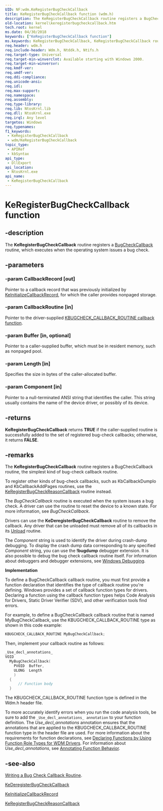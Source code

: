 ```yaml
---
UID: NF:wdm.KeRegisterBugCheckCallback
title: KeRegisterBugCheckCallback function (wdm.h)
description: The KeRegisterBugCheckCallback routine registers a BugCheckCallback routine, which executes when the operating system issues a bug check.
old-location: kernel\keregisterbugcheckcallback.htm
tech.root: kernel
ms.date: 04/30/2018
keywords: ["KeRegisterBugCheckCallback function"]
ms.keywords: KeRegisterBugCheckCallback, KeRegisterBugCheckCallback routine [Kernel-Mode Driver Architecture], k105_42736e68-1f5a-47df-976a-df3bfa9a356e.xml, kernel.keregisterbugcheckcallback, wdm/KeRegisterBugCheckCallback
req.header: wdm.h
req.include-header: Wdm.h, Ntddk.h, Ntifs.h
req.target-type: Universal
req.target-min-winverclnt: Available starting with Windows 2000.
req.target-min-winversvr: 
req.kmdf-ver: 
req.umdf-ver: 
req.ddi-compliance: 
req.unicode-ansi: 
req.idl: 
req.max-support: 
req.namespace: 
req.assembly: 
req.type-library: 
req.lib: NtosKrnl.lib
req.dll: NtosKrnl.exe
req.irql: Any level
targetos: Windows
req.typenames: 
f1_keywords:
 - KeRegisterBugCheckCallback
 - wdm/KeRegisterBugCheckCallback
topic_type:
 - APIRef
 - kbSyntax
api_type:
 - DllExport
api_location:
 - NtosKrnl.exe
api_name:
 - KeRegisterBugCheckCallback
---
```


# KeRegisterBugCheckCallback function


## -description

The <b>KeRegisterBugCheckCallback</b> routine registers a <a href="/windows-hardware/drivers/ddi/wdm/nc-wdm-kbugcheck_callback_routine">BugCheckCallback</a> routine, which executes when the operating system issues a bug check.

## -parameters

### -param CallbackRecord [out]


Pointer to a callback record that was previously initialized by [KeInitializeCallbackRecord](./nf-wdm-keinitializecallbackrecord.md), for which the caller provides nonpaged storage.

### -param CallbackRoutine [in]


Pointer to the driver-supplied <a href="/windows-hardware/drivers/ddi/wdm/nc-wdm-kbugcheck_callback_routine">KBUGCHECK_CALLBACK_ROUTINE callback function</a>.

### -param Buffer [in, optional]


Pointer to a caller-supplied buffer, which must be in resident memory, such as nonpaged pool.

### -param Length [in]


Specifies the size in bytes of the caller-allocated buffer.

### -param Component [in]


Pointer to a null-terminated ANSI string that identifies the caller. This string usually contains the name of the device driver, or possibly of its device.

## -returns

<b>KeRegisterBugCheckCallback</b> returns <b>TRUE</b> if the caller-supplied routine is successfully added to the set of registered bug-check callbacks; otherwise, it returns <b>FALSE</b>.

## -remarks

The <b>KeRegisterBugCheckCallback</b> routine registers a BugCheckCallback routine, the simplest kind of bug-check callback routine.

To register other kinds of bug-check callbacks, such as KbCallbackDumpIo and KbCallbackAddPages routines, use the <a href="/windows-hardware/drivers/ddi/wdm/nf-wdm-keregisterbugcheckreasoncallback">KeRegisterBugCheckReasonCallback</a> routine instead.

The <i>BugCheckCallback</i> routine is executed when the system issues a bug check. A driver can use the routine to reset the device to a known state. For more information, see <i>BugCheckCallback</i>.

Drivers can use the <b>KeDeregisterBugCheckCallback</b> routine to remove the callback. Any driver that can be unloaded must remove all of its callbacks in its <a href="/windows-hardware/drivers/ddi/wdm/nc-wdm-driver_unload">Unload</a> routine.

The <i>Component</i> string is used to identify the driver during crash-dump debugging. To display the crash dump data corresponding to any specified <i>Component</i> string, you can use the <b>!bugdump</b> debugger extension. It is also possible to debug the bug check callback routine itself. For information about debuggers and debugger extensions, see <a href="/windows-hardware/drivers/debugger/index">Windows Debugging</a>.

**Implementation**

To define a BugCheckCallback callback routine, you must first provide a function declaration that identifies the type of callback routine you're defining. Windows provides a set of callback function types for drivers. Declaring a function using the callback function types helps Code Analysis for Drivers, Static Driver Verifier (SDV), and other verification tools find errors.

For example, to define a BugCheckCallback callback routine that is named MyBugCheckCallback, use the KBUGCHECK_CALLBACK_ROUTINE type as shown in this code example:

```cpp 
KBUGCHECK_CALLBACK_ROUTINE MyBugCheckCallback;
``` 

Then, implement your callback routine as follows:

```cpp
_Use_decl_annotations_
VOID
  MyBugCheckCallback(
    PVOID  Buffer,
    ULONG  Length
    )
  {
      // Function body
  }
```

The KBUGCHECK_CALLBACK_ROUTINE function type is defined in the Wdm.h header file.

To more accurately identify errors when you run the code analysis tools, be sure to add the `_Use_decl_annotations_ annotation` to your function definition. The _Use_decl_annotations_ annotation ensures that the annotations that are applied to the KBUGCHECK_CALLBACK_ROUTINE function type in the header file are used. For more information about the requirements for function declarations, see [Declaring Functions by Using Function Role Types for WDM Drivers](/windows-hardware/drivers/devtest/declaring-functions-using-function-role-types-for-wdm-drivers). For information about _Use_decl_annotations_, see [Annotating Function Behavior](/visualstudio/code-quality/annotating-function-behavior).

## -see-also

<a href="/windows-hardware/drivers/kernel/writing-a-bug-check-callback-routine">Writing a Bug Check Callback Routine</a>.

<a href="/windows-hardware/drivers/ddi/wdm/nf-wdm-kederegisterbugcheckcallback">KeDeregisterBugCheckCallback</a>

[KeInitializeCallbackRecord](./nf-wdm-keinitializecallbackrecord.md)

<a href="/windows-hardware/drivers/ddi/wdm/nf-wdm-keregisterbugcheckreasoncallback">KeRegisterBugCheckReasonCallback</a>